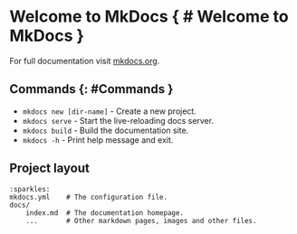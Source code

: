 # Welcome to MkDocs { # Welcome to MkDocs }

For full documentation visit [mkdocs.org](https://www.mkdocs.org).

## Commands {: #Commands }

* `mkdocs new [dir-name]` - Create a new project.
* `mkdocs serve` - Start the live-reloading docs server.
* `mkdocs build` - Build the documentation site.
* `mkdocs -h` - Print help message and exit.

## Project layout

    :sparkles:
    mkdocs.yml    # The configuration file.
    docs/
        index.md  # The documentation homepage.
        ...       # Other markdown pages, images and other files.
